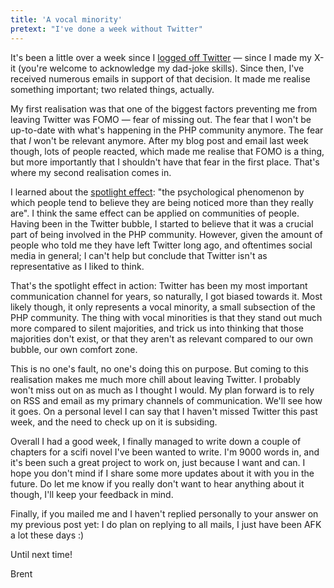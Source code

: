 ```yaml
---
title: 'A vocal minority'
pretext: "I've done a week without Twitter"
---
```


It's been a little over a week since I [logged off Twitter](https://stitcher.io/blog/twitter-exit) — since I made my X-it (you're welcome to acknowledge my dad-joke skills). Since then, I've received numerous emails in support of that decision. It made me realise something important; two related things, actually.

My first realisation was that one of the biggest factors preventing me from leaving Twitter was FOMO — fear of missing out. The fear that I won't be up-to-date with what's happening in the PHP community anymore. The fear that _I_ won't be relevant anymore. After my blog post and email last week though, lots of people reacted, which made me realise that FOMO is a thing, but more importantly that I shouldn't have that fear in the first place. That's where my second realisation comes in.

I learned about the [spotlight effect](https://en.wikipedia.org/wiki/Spotlight_effect): "the psychological phenomenon by which people tend to believe they are being noticed more than they really are". I think the same effect can be applied on communities of people. Having been in the Twitter bubble, I started to believe that it was a crucial part of being involved in the PHP community. However, given the amount of people who told me they have left Twitter long ago, and oftentimes social media in general; I can't help but conclude that Twitter isn't as representative as I liked to think.

That's the spotlight effect in action: Twitter has been my most important communication channel for years, so naturally, I got biased towards it. Most likely though, it only represents a vocal minority, a small subsection of the PHP community. The thing with vocal minorities is that they stand out much more compared to silent majorities, and trick us into thinking that those majorities don't exist, or that they aren't as relevant compared to our own bubble, our own comfort zone.

This is no one's fault, no one's doing this on purpose. But coming to this realisation makes me much more chill about leaving Twitter. I probably won't miss out on as much as I thought I would. My plan forward is to rely on RSS and email as my primary channels of communication. We'll see how it goes. On a personal level I can say that I haven't missed Twitter this past week, and the need to check up on it is subsiding.

Overall I had a good week, I finally managed to write down a couple of chapters for a scifi novel I've been wanted to write. I'm 9000 words in, and it's been such a great project to work on, just because I want and can. I hope you don't mind if I share some more updates about it with you in the future. Do let me know if you really don't want to hear anything about it though, I'll keep your feedback in mind.

Finally, if you mailed me and I haven't replied personally to your answer on my previous post yet: I do plan on replying to all mails, I just have been AFK a lot these days :)

Until next time!

Brent